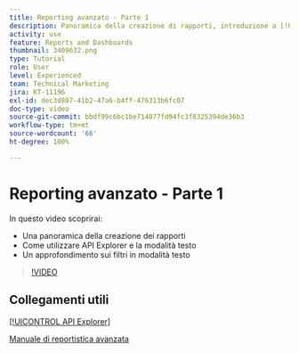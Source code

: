 ```yaml
---
title: Reporting avanzato - Parte 1
description: Panoramica della creazione di rapporti, introduzione a [!UICONTROL API Explorer] e modalità testo, e approfondimento sui filtri in modalità testo.
activity: use
feature: Reports and Dashboards
thumbnail: 3409632.png
type: Tutorial
role: User
level: Experienced
team: Technical Marketing
jira: KT-11196
exl-id: dec3d807-41b2-47a6-b4ff-476313b6fc07
doc-type: video
source-git-commit: bbdf99c6bc1be714077fd94fc3f8325394de36b3
workflow-type: tm+mt
source-wordcount: '66'
ht-degree: 100%

---
```


# Reporting avanzato - Parte 1

In questo video scoprirai:

* Una panoramica della creazione dei rapporti
* Come utilizzare API Explorer e la modalità testo
* Un approfondimento sui filtri in modalità testo

>[!VIDEO](https://video.tv.adobe.com/v/3409632/?quality=12&learn=on&enablevpops=1)

## Collegamenti utili

[[!UICONTROL API Explorer]](https://developer.adobe.com/workfront/api-explorer/)

[Manuale di reportistica avanzata](/help/assets/advanced-reporting-manual.pdf)

